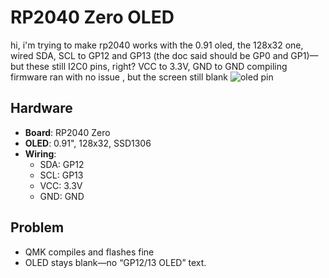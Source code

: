 # RP2040 Zero OLED 
hi, i'm trying to make rp2040 works with the 0.91 oled, the 128x32 one, 
wired SDA, SCL to GP12 and GP13 (the doc said should be GP0 and GP1)—but these still I2C0 pins, right?
VCC to 3.3V, GND to GND
compiling firmware ran with no issue , but the screen still blank
![oled pin](https://github.com/user-attachments/assets/1dbffebc-66fa-4651-bcba-9a0f028d5c25)

## Hardware
- **Board**: RP2040 Zero
- **OLED**: 0.91", 128x32, SSD1306
- **Wiring**:
  - SDA: GP12
  - SCL: GP13
  - VCC: 3.3V
  - GND: GND

## Problem
- QMK compiles and flashes fine 
- OLED stays blank—no “GP12/13 OLED” text.
